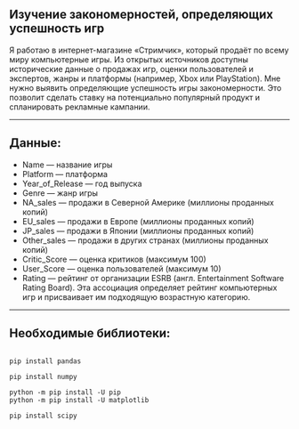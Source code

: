 ## Изучение закономерностей, определяющих успешность игр

Я работаю в интернет-магазине «Стримчик», который продаёт по всему миру компьютерные игры. Из открытых источников доступны исторические данные о продажах игр, оценки пользователей и экспертов, жанры и платформы (например, Xbox или PlayStation). Мне нужно выявить определяющие успешность игры закономерности. Это позволит сделать ставку на потенциально популярный продукт и спланировать рекламные кампании.

***
## Данные:
 - Name — название игры
 - Platform — платформа
 - Year_of_Release — год выпуска
 - Genre — жанр игры
 - NA_sales — продажи в Северной Америке (миллионы проданных копий)
 - EU_sales — продажи в Европе (миллионы проданных копий)
 - JP_sales — продажи в Японии (миллионы проданных копий)
 - Other_sales — продажи в других странах (миллионы проданных копий)
 - Critic_Score — оценка критиков (максимум 100)
 - User_Score — оценка пользователей (максимум 10)
 - Rating — рейтинг от организации ESRB (англ. Entertainment Software Rating Board). Эта ассоциация определяет рейтинг компьютерных игр и присваивает им подходящую возрастную категорию.

***

## Необходимые библиотеки:

```

pip install pandas

pip install numpy

python -m pip install -U pip
python -m pip install -U matplotlib

pip install scipy

```
